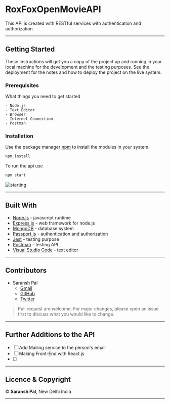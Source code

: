 # RoxFoxOpenMovieAPI

This API is created with RESTful services with authentication and authorization.


---

## Getting Started

These instructions will get you a copy of the project up and running in your local machine for the development and the testing purposes. See the deployment for the notes and how to deploy the project on the live system.

### Prerequisites

What things you need to get started

```Text
- Node.js
- Text Editor
- Browser
- Internet Connection
- Postman 
```

### Installation 

Use the package manager [npm](https://npmjs.com "NPM") to install the modules in your system.

```bash
npm install 
```

To run the api use

```bash
npm start
```

![starting](https://github.com/Saransh99/starting.png)

---

## Built With

* [Node.js](https://nodejs.org) - javascript runtime
* [Express.js](https://expressjs.com) - web framework for node.js
* [MongoDB](https://www.mongodb.com/) - database system
* [Passport.js](https://passportjs.org/) - authentication and authorization 
* [Jest](https://jestjs.io/) - testing purpose
* [Postman](https://www.getpostman.com/) - testing API 
* [Visual Studio Code](https://code.visualstudio.com) - text editor
---

## Contributors

- Saransh Pal
    - [Gmail](palsaransh88@gmail.com "Saransh Pal")
    - [GitHub](https://github.com/Saransh99 "Saransh99")
    - [Twitter](https://twitter.com/SaranshPal "Saransh Pal")

> Pull request are welcome. For major changes, please open an issue first to discuss what you would like to change.


---

## Further Additions to the API

- [ ] Add Mailing service to the person's email
- [ ] Making Front-End with React.js
- [ ] 

---

## Licence & Copyright

© **Saransh Pal**, New Delhi India

---
